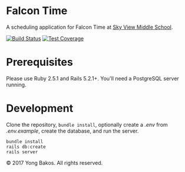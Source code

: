# Falcon Time

A scheduling application for Falcon Time at [Sky View Middle School](https://www.bend.k12.or.us/skyview).

[![Build Status](https://travis-ci.org/osu-cascades/falcon-time.svg?branch=master)](https://travis-ci.org/osu-cascades/falcon-time) [![Test Coverage](https://api.codeclimate.com/v1/badges/158ce0907b3c88aa9baa/test_coverage)](https://codeclimate.com/github/osu-cascades/falcon-time/test_coverage)

# Prerequisites

Please use Ruby 2.5.1 and Rails 5.2.1+. You'll need a PostgreSQL server running.

# Development

Clone the repository, `bundle install`, optionally create a _.env_ from _.env.example_, create the database, and run the server.

```
bundle install
rails db:create
rails server
```


&copy; 2017 Yong Bakos. All rights reserved.
